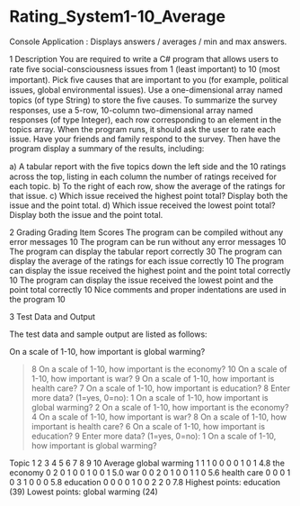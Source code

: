 # Rating_System1-10_Average
Console Application : Displays answers / averages / min and max answers.

1 Description
You are required to write a C# program that allows users to rate ﬁve social-consciousness 
issues from 1 (least important) to 10 (most important). Pick ﬁve causes that are important 
to you (for example, political issues, global environmental issues). 
Use a one-dimensional array named topics (of type String) to store the ﬁve causes. 
To summarize the survey responses, use a 5-row, 10-column two-dimensional array named responses (of type Integer), 
each row corresponding to an element in the topics array. When the program runs, it should ask 
the user to rate each issue. Have your friends and family respond to the survey. 
Then have the program display a summary of the results, including: 

a) A tabular report with the ﬁve topics down the left side and the 10 ratings across the top, 
listing in each column the number of ratings received for each topic. 
b) To the right of each row, show the average of the ratings for that issue. 
c) Which issue received the highest point total? Display both the issue and the point total. 
d) Which issue received the lowest point total? Display both the issue and the point total.

2 Grading
Grading Item Scores 
The program can be compiled without any error messages 10 
The program can be run without any error messages 10 
The program can display the tabular report correctly 30 
The program can display the average of the ratings for each issue correctly 10 
The program can display the issue received the highest point and the point total correctly 10 
The program can display the issue received the lowest point and the point total correctly 10 
Nice comments and proper indentations are used in the program 10 

3 Test Data and Output

The test data and sample output are listed as follows:

On a scale of 1-10, how important is global warming? 
> 8 
On a scale of 1-10, how important is the economy? 
> 10 
On a scale of 1-10, how important is war? 
> 9 
On a scale of 1-10, how important is health care? 
> 7 
On a scale of 1-10, how important is education? 
> 8 
Enter more data? (1=yes, 0=no): 1 
On a scale of 1-10, how important is global warming? 
> 2 
On a scale of 1-10, how important is the economy? 
> 4 
On a scale of 1-10, how important is war? 
> 8 
On a scale of 1-10, how important is health care? 
> 6 
On a scale of 1-10, how important is education? 
> 9 
Enter more data? (1=yes, 0=no): 1 
On a scale of 1-10, how important is global warming?

Topic 		        1 2 3 4 5 6 7 8 9 10 	Average 
global warming    1 1 1 0 0 0 0 1 0 1 	4.8 
the economy 	    0 2 0 1 0 0 1 0 0 1 	5.0 
war 		          0 0 2 0 1 0 0 1 1 0 	5.6 
health care 	    0 0 0 1 0 3 1 0 0 0 	5.8 
education 	      0 0 0 0 1 0 0 2 2 0 	7.8 
Highest points: 	 education (39) 
Lowest points:	   global warming (24)
